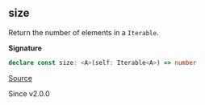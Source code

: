 ## size

Return the number of elements in a `Iterable`.

**Signature**

```ts
declare const size: <A>(self: Iterable<A>) => number
```

[Source](https://github.com/Effect-TS/effect/tree/main/packages/effect/src/Iterable.ts#L263)

Since v2.0.0